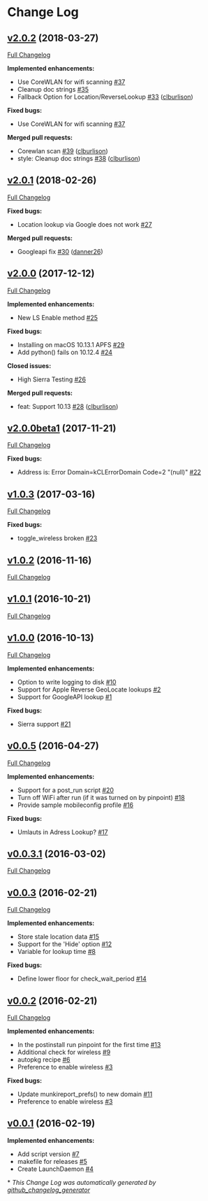 # Change Log

## [v2.0.2](https://github.com/clburlison/pinpoint/tree/v2.0.2) (2018-03-27)
[Full Changelog](https://github.com/clburlison/pinpoint/compare/v2.0.1...v2.0.2)

**Implemented enhancements:**

- Use CoreWLAN for wifi scanning [\#37](https://github.com/clburlison/pinpoint/issues/37)
- Cleanup doc strings [\#35](https://github.com/clburlison/pinpoint/issues/35)
- Fallback Option for Location/ReverseLookup [\#33](https://github.com/clburlison/pinpoint/pull/33) ([clburlison](https://github.com/clburlison))

**Fixed bugs:**

- Use CoreWLAN for wifi scanning [\#37](https://github.com/clburlison/pinpoint/issues/37)

**Merged pull requests:**

- Corewlan scan [\#39](https://github.com/clburlison/pinpoint/pull/39) ([clburlison](https://github.com/clburlison))
- style: Cleanup doc strings [\#38](https://github.com/clburlison/pinpoint/pull/38) ([clburlison](https://github.com/clburlison))

## [v2.0.1](https://github.com/clburlison/pinpoint/tree/v2.0.1) (2018-02-26)
[Full Changelog](https://github.com/clburlison/pinpoint/compare/v2.0.0...v2.0.1)

**Fixed bugs:**

- Location lookup via Google does not work [\#27](https://github.com/clburlison/pinpoint/issues/27)

**Merged pull requests:**

- Googleapi fix [\#30](https://github.com/clburlison/pinpoint/pull/30) ([danner26](https://github.com/danner26))

## [v2.0.0](https://github.com/clburlison/pinpoint/tree/v2.0.0) (2017-12-12)
[Full Changelog](https://github.com/clburlison/pinpoint/compare/v2.0.0beta1...v2.0.0)

**Implemented enhancements:**

- New LS Enable method [\#25](https://github.com/clburlison/pinpoint/issues/25)

**Fixed bugs:**

- Installing on macOS 10.13.1 APFS [\#29](https://github.com/clburlison/pinpoint/issues/29)
- Add python\(\) fails on 10.12.4 [\#24](https://github.com/clburlison/pinpoint/issues/24)

**Closed issues:**

- High Sierra Testing [\#26](https://github.com/clburlison/pinpoint/issues/26)

**Merged pull requests:**

- feat: Support 10.13 [\#28](https://github.com/clburlison/pinpoint/pull/28) ([clburlison](https://github.com/clburlison))

## [v2.0.0beta1](https://github.com/clburlison/pinpoint/tree/v2.0.0beta1) (2017-11-21)
[Full Changelog](https://github.com/clburlison/pinpoint/compare/v1.0.3...v2.0.0beta1)

**Fixed bugs:**

- Address is: Error Domain=kCLErrorDomain Code=2 "\(null\)" [\#22](https://github.com/clburlison/pinpoint/issues/22)

## [v1.0.3](https://github.com/clburlison/pinpoint/tree/v1.0.3) (2017-03-16)
[Full Changelog](https://github.com/clburlison/pinpoint/compare/v1.0.2...v1.0.3)

**Fixed bugs:**

- toggle\_wireless broken [\#23](https://github.com/clburlison/pinpoint/issues/23)

## [v1.0.2](https://github.com/clburlison/pinpoint/tree/v1.0.2) (2016-11-16)
[Full Changelog](https://github.com/clburlison/pinpoint/compare/v1.0.1...v1.0.2)

## [v1.0.1](https://github.com/clburlison/pinpoint/tree/v1.0.1) (2016-10-21)
[Full Changelog](https://github.com/clburlison/pinpoint/compare/v1.0.0...v1.0.1)

## [v1.0.0](https://github.com/clburlison/pinpoint/tree/v1.0.0) (2016-10-13)
[Full Changelog](https://github.com/clburlison/pinpoint/compare/v0.0.5...v1.0.0)

**Implemented enhancements:**

- Option to write logging to disk [\#10](https://github.com/clburlison/pinpoint/issues/10)
- Support for Apple Reverse GeoLocate lookups [\#2](https://github.com/clburlison/pinpoint/issues/2)
- Support for GoogleAPI lookup [\#1](https://github.com/clburlison/pinpoint/issues/1)

**Fixed bugs:**

- Sierra support [\#21](https://github.com/clburlison/pinpoint/issues/21)

## [v0.0.5](https://github.com/clburlison/pinpoint/tree/v0.0.5) (2016-04-27)
[Full Changelog](https://github.com/clburlison/pinpoint/compare/v0.0.3.1...v0.0.5)

**Implemented enhancements:**

- Support for a post\_run script [\#20](https://github.com/clburlison/pinpoint/issues/20)
- Turn off WiFi after run \(if it was turned on by pinpoint\) [\#18](https://github.com/clburlison/pinpoint/issues/18)
- Provide sample mobileconfig profile [\#16](https://github.com/clburlison/pinpoint/issues/16)

**Fixed bugs:**

- Umlauts in Adress Lookup? [\#17](https://github.com/clburlison/pinpoint/issues/17)

## [v0.0.3.1](https://github.com/clburlison/pinpoint/tree/v0.0.3.1) (2016-03-02)
[Full Changelog](https://github.com/clburlison/pinpoint/compare/v0.0.3...v0.0.3.1)

## [v0.0.3](https://github.com/clburlison/pinpoint/tree/v0.0.3) (2016-02-21)
[Full Changelog](https://github.com/clburlison/pinpoint/compare/v0.0.2...v0.0.3)

**Implemented enhancements:**

- Store stale location data [\#15](https://github.com/clburlison/pinpoint/issues/15)
- Support for the 'Hide' option [\#12](https://github.com/clburlison/pinpoint/issues/12)
- Variable for lookup time [\#8](https://github.com/clburlison/pinpoint/issues/8)

**Fixed bugs:**

- Define lower floor for check\_wait\_period [\#14](https://github.com/clburlison/pinpoint/issues/14)

## [v0.0.2](https://github.com/clburlison/pinpoint/tree/v0.0.2) (2016-02-21)
[Full Changelog](https://github.com/clburlison/pinpoint/compare/v0.0.1...v0.0.2)

**Implemented enhancements:**

- In the postinstall run pinpoint for the first time [\#13](https://github.com/clburlison/pinpoint/issues/13)
- Additional check for wireless [\#9](https://github.com/clburlison/pinpoint/issues/9)
- autopkg recipe [\#6](https://github.com/clburlison/pinpoint/issues/6)
- Preference to enable wireless [\#3](https://github.com/clburlison/pinpoint/issues/3)

**Fixed bugs:**

- Update munkireport\_prefs\(\) to new domain [\#11](https://github.com/clburlison/pinpoint/issues/11)
- Preference to enable wireless [\#3](https://github.com/clburlison/pinpoint/issues/3)

## [v0.0.1](https://github.com/clburlison/pinpoint/tree/v0.0.1) (2016-02-19)
**Implemented enhancements:**

- Add script version [\#7](https://github.com/clburlison/pinpoint/issues/7)
- makefile for releases [\#5](https://github.com/clburlison/pinpoint/issues/5)
- Create LaunchDaemon [\#4](https://github.com/clburlison/pinpoint/issues/4)



\* *This Change Log was automatically generated by [github_changelog_generator](https://github.com/skywinder/Github-Changelog-Generator)*
